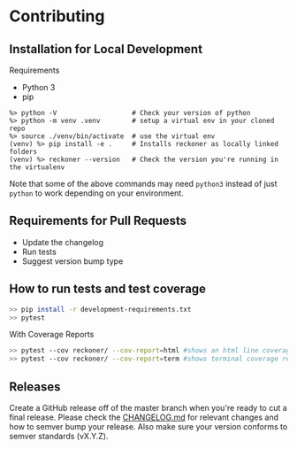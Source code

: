 # Contributing


## Installation for Local Development

Requirements
* Python 3
* pip

```shell
%> python -V                   # Check your version of python
%> python -m venv .venv        # setup a virtual env in your cloned repo
%> source ./venv/bin/activate  # use the virtual env
(venv) %> pip install -e .     # Installs reckoner as locally linked folders
(venv) %> reckoner --version   # Check the version you're running in the virtualenv
```
Note that some of the above commands may need `python3` instead of just `python` to work depending on your environment.

## Requirements for Pull Requests
* Update the changelog
* Run tests
* Suggest version bump type

## How to run tests and test coverage
```bash
>> pip install -r development-requirements.txt
>> pytest
```

With Coverage Reports
```bash
>> pytest --cov reckoner/ --cov-report=html #shows an html line coverage report in ./htmlcov/
>> pytest --cov reckoner/ --cov-report=term #shows terminal coverage report of % coverage
```

## Releases
Create a GitHub release off of the master branch when you're ready to cut a final release. Please check the [CHANGELOG.md](./CHANGELOG.md) for relevant changes and how to semver bump your release. Also make sure your version conforms to semver standards (vX.Y.Z).
